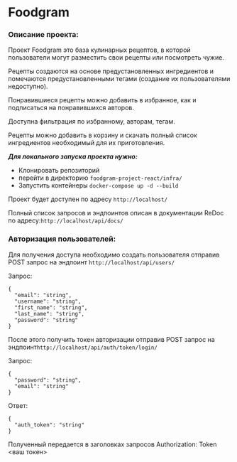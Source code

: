 # Foodgram

### Описание проекта:

Проект Foodgram это база кулинарных рецептов, в которой пользователи могут разместить свои рецепты или посмотреть чужие.

Рецепты создаются на основе предустановленных ингредиентов и помечаются предустановленными тегами (создание их пользователями недоступно).

Понравившиеся рецепты можно добавить в избранное, как и подписаться на понравившихся авторов.

Доступна фильтрация по избранному, авторам, тегам.

Рецепты можно добавить в корзину и скачать полный список ингредиентов необходимый для их приготовления.

***Для локального запуска проекта нужно:***
- Клонировать репозиторий
- перейти в директорию ```foodgram-project-react/infra/```
- Запустить контейнеры ```docker-compose up -d --build```

Проект будет доступен по адресу ```http://localhost/```

Полный список запросов и эндпоинтов описан в документации ReDoc по адресу:```http://localhost/api/docs/```

### Авторизация пользователей:
Для получения доступа необходимо создать пользователя отправив POST запрос на эндпоинт ```http://localhost/api/users/```

Запрос:
```
{
  "email": "string",
  "username": "string",
  "first_name": "string",
  "last_name": "string",
  "password": "string"
}
```
После этого получить токен авторизации отправив POST запрос на эндпоинт```http://localhost/api/auth/token/login/```

Запрос:
```
{
  "password": "string",
  "email": "string"
}
```
Ответ:
```
{
  "auth_token": "string"
}
```
Полученный передается в заголовках запросов Authorization: Token <ваш токен>
